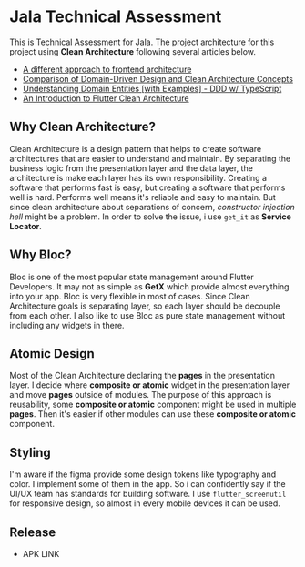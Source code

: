 # Jala Technical Assessment

This is Technical Assessment for Jala. The project architecture for this project using **Clean Architecture** following several articles below.

- [A different approach to frontend architecture](https://dev.to/itswillt/a-different-approach-to-frontend-architecture-38d4)
- [Comparison of Domain-Driven Design and Clean Architecture Concepts](https://khalilstemmler.com/articles/software-design-architecture/domain-driven-design-vs-clean-architecture/)
- [Understanding Domain Entities [with Examples] - DDD w/ TypeScript](https://dev.to/itswillt/a-different-approach-to-frontend-architecture-38d4)
- [An Introduction to Flutter Clean Architecture](https://medium.com/ruangguru/an-introduction-to-flutter-clean-architecture-ae00154001b0)

## Why Clean Architecture?

Clean Architecture is a design pattern that helps to create software architectures that are easier to understand and maintain. By separating the business logic from the presentation layer and the data layer, the architecture is make each layer has its own responsibility. Creating a software that performs fast is easy, but creating a software that performs well is hard. Performs well means it's reliable and easy to maintain. But since clean architecture about separations of concern, _constructor injection hell_ might be a problem. In order to solve the issue, i use `get_it` as **Service Locator**.

## Why Bloc?

Bloc is one of the most popular state management around Flutter Developers. It may not as simple as **GetX** which provide almost everything into your app. Bloc is very flexible in most of cases. Since Clean Architecture goals is separating layer, so each layer should be decouple from each other. I also like to use Bloc as pure state management without including any widgets in there.

## Atomic Design

Most of the Clean Architecture declaring the **pages** in the presentation layer. I decide where **composite or atomic** widget in the presentation layer and move **pages** outside of modules. The purpose of this approach is reusability, some **composite or atomic** component might be used in multiple **pages**. Then it's easier if other modules can use these **composite or atomic** component.

## Styling

I'm aware if the figma provide some design tokens like typography and color. I implement some of them in the app. So i can confidently say if the UI/UX team has standards for building software. I use `flutter_screenutil` for responsive design, so almost in every mobile devices it can be used.

## Release

- APK LINK
